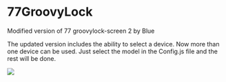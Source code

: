 77GroovyLock
============

Modified version of 77 groovylock-screen 2 by Blue

The updated version includes the ability to select a device. Now more than one device can be used. Just select the model in the Config.js file and the rest will be done. 

<img src="http://i.imgur.com/Xh504uc.png">
